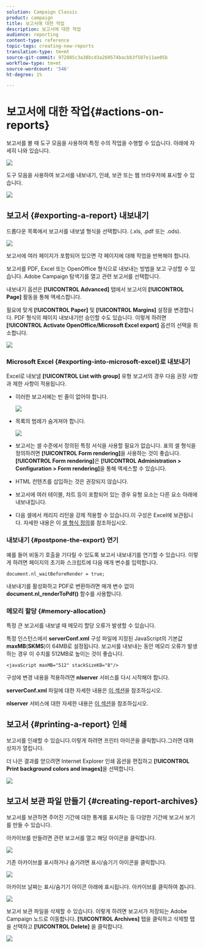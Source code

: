 ```yaml
---
solution: Campaign Classic
product: campaign
title: 보고서에 대한 작업
description: 보고서에 대한 작업
audience: reporting
content-type: reference
topic-tags: creating-new-reports
translation-type: tm+mt
source-git-commit: 972885c3a38bcd3a260574bacbb3f507e11ae05b
workflow-type: tm+mt
source-wordcount: '546'
ht-degree: 1%

---
```



# 보고서에 대한 작업{#actions-on-reports}

보고서를 볼 때 도구 모음을 사용하여 특정 수의 작업을 수행할 수 있습니다. 아래에 자세히 나와 있습니다.

![](assets/s_ncs_advuser_report_wizard_2.png)

도구 모음을 사용하여 보고서를 내보내기, 인쇄, 보관 또는 웹 브라우저에 표시할 수 있습니다.

![](assets/s_ncs_advuser_report_wizard_04.png)

## 보고서 {#exporting-a-report} 내보내기

드롭다운 목록에서 보고서를 내보낼 형식을 선택합니다. (.xls, .pdf 또는 .ods).

![](assets/s_ncs_advuser_report_wizard_06.png)

보고서에 여러 페이지가 포함되어 있으면 각 페이지에 대해 작업을 반복해야 합니다.

보고서를 PDF, Excel 또는 OpenOffice 형식으로 내보내는 방법을 보고 구성할 수 있습니다. Adobe Campaign 탐색기를 열고 관련 보고서를 선택합니다.

내보내기 옵션은 **[!UICONTROL Advanced]** 탭에서 보고서의 **[!UICONTROL Page]** 활동을 통해 액세스합니다.

필요에 맞게 **[!UICONTROL Paper]** 및 **[!UICONTROL Margins]** 설정을 변경합니다. PDF 형식의 페이지 내보내기만 승인할 수도 있습니다. 이렇게 하려면 **[!UICONTROL Activate OpenOffice/Microsoft Excel export]** 옵션의 선택을 취소합니다.

![](assets/s_ncs_advuser_report_wizard_021.png)

### Microsoft Excel {#exporting-into-microsoft-excel}로 내보내기

Excel로 내보낼 **[!UICONTROL List with group]** 유형 보고서의 경우 다음 권장 사항과 제한 사항이 적용됩니다.

* 이러한 보고서에는 빈 줄이 없어야 합니다.

   ![](assets/export_limitations_remove_empty_line.png)

* 목록의 범례가 숨겨져야 합니다.

   ![](assets/export_limitations_hide_label.png)

* 보고서는 셀 수준에서 정의된 특정 서식을 사용할 필요가 없습니다. 표의 셀 형식을 정의하려면 **[!UICONTROL Form rendering]**&#x200B;을 사용하는 것이 좋습니다. **[!UICONTROL Form rendering]**&#x200B;은 **[!UICONTROL Administration > Configuration > Form rendering]**&#x200B;을 통해 액세스할 수 있습니다.
* HTML 컨텐츠를 삽입하는 것은 권장되지 않습니다.
* 보고서에 여러 테이블, 차트 등이 포함되어 있는 경우 유형 요소는 다른 요소 아래에 내보내집니다.
* 다음 셀에서 캐리지 리턴을 강제 적용할 수 있습니다.이 구성은 Excel에 보관됩니다. 자세한 내용은 이 [셀 형식 정의](../../reporting/using/creating-a-table.md#defining-cell-format)를 참조하십시오.

### 내보내기 {#postpone-the-export} 연기

예를 들어 비동기 호출을 기다릴 수 있도록 보고서 내보내기를 연기할 수 있습니다. 이렇게 하려면 페이지의 초기화 스크립트에 다음 매개 변수를 입력합니다.

```
document.nl_waitBeforeRender = true;
```

내보내기를 활성화하고 PDF로 변환하려면 매개 변수 없이 **document.nl_renderToPdf()** 함수를 사용합니다.

### 메모리 할당 {#memory-allocation}

특정 큰 보고서를 내보낼 때 메모리 할당 오류가 발생할 수 있습니다.

특정 인스턴스에서 **serverConf.xml** 구성 파일에 지정된 JavaScript의 기본값 **maxMB**(**SKMS**)이 64MB로 설정됩니다. 보고서를 내보내는 동안 메모리 오류가 발생하는 경우 이 수치를 512MB로 높이는 것이 좋습니다.

```
<javaScript maxMB="512" stackSizeKB="8"/>
```

구성에 변경 내용을 적용하려면 **nlserver** 서비스를 다시 시작해야 합니다.

**serverConf.xml** 파일에 대한 자세한 내용은 [이 섹션](../../production/using/configuration-principle.md)을 참조하십시오.

**nlserver** 서비스에 대한 자세한 내용은 [이 섹션](../../production/using/administration.md)을 참조하십시오.

## 보고서 {#printing-a-report} 인쇄

보고서를 인쇄할 수 있습니다.이렇게 하려면 프린터 아이콘을 클릭합니다.그러면 대화 상자가 열립니다.

더 나은 결과를 얻으려면 Internet Explorer 인쇄 옵션을 편집하고 **[!UICONTROL Print background colors and images]**&#x200B;을 선택합니다.

![](assets/s_ncs_advuser_report_print_options.png)

## 보고서 보관 파일 만들기 {#creating-report-archives}

보고서를 보관하면 주어진 기간에 대한 통계를 표시하는 등 다양한 기간에 보고서 보기를 만들 수 있습니다.

아카이브를 만들려면 관련 보고서를 열고 해당 아이콘을 클릭합니다.

![](assets/s_ncs_advuser_report_wizard_07.png)

기존 아카이브를 표시하거나 숨기려면 표시/숨기기 아이콘을 클릭합니다.

![](assets/s_ncs_advuser_report_history_06.png)

아카이브 날짜는 표시/숨기기 아이콘 아래에 표시됩니다. 아카이브를 클릭하여 봅니다.

![](assets/s_ncs_advuser_report_history_04.png)

보고서 보관 파일을 삭제할 수 있습니다. 이렇게 하려면 보고서가 저장되는 Adobe Campaign 노드로 이동합니다. **[!UICONTROL Archives]** 탭을 클릭하고 삭제할 탭을 선택하고 **[!UICONTROL Delete]** 을 클릭합니다.

![](assets/s_ncs_advuser_report_history_01.png)

